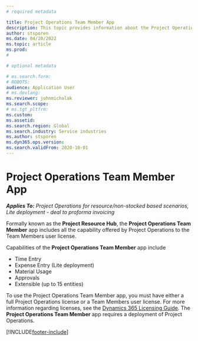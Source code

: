 ```yaml
---
# required metadata

title: Project Operations Team Member App
description: This topic provides information about the Project Operations Team Member App in Microsoft Dynamics Project Operations.
author: stsporen
ms.date: 04/20/2022
ms.topic: article
ms.prod: 
#

# optional metadata

# ms.search.form: 
# ROBOTS: 
audience: Application User
# ms.devlang: 
ms.reviewer: johnmichalak
ms.search.scope: 
# ms.tgt_pltfrm: 
ms.custom: 
ms.assetid: 
ms.search.region: Global
ms.search.industry: Service industries
ms.author: stsporen
ms.dyn365.ops.version: 
ms.search.validFrom: 2020-10-01
---
```


# Project Operations Team Member App

_**Applies To:** Project Operations for resource/non-stocked based scenarios, Lite deployment - deal to proforma invoicing_

Formally known as the **Project Resource Hub**, the **Project Operations Team Member** app includes all the capability offered by Project Operations to the Team Members user license.

Capabilities of the **Project Operations Team Member** app include
-	Time Entry
-	Expense Entry (Lite deployment)
-	Material Usage
-	Approvals
-	Extensible (up to 15 entities)

To use the Project Operations Team Member app, you must have either a full Project Operations license or a Team Members user license. For more information regarding licenses, see the [Dynamics 365 Licensing Guide](https://download.microsoft.com/download/9/6/7/96706B15-1CBE-47B7-AB9E-6BC31A377BBB/Dynamics%20365%20Licensing%20Guide%20-%20Jan%202022%20-%201%20(2).pdf). The **Project Operations Team Member** app requires a deployment of Project Operations.



[!INCLUDE[footer-include](../includes/footer-banner.md)]
